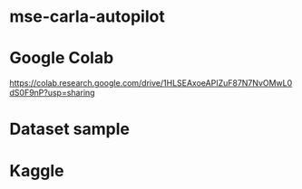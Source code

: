# mse-carla-autopilot

# Google Colab 
https://colab.research.google.com/drive/1HLSEAxoeAPIZuF87N7NvOMwL0dS0F9nP?usp=sharing 

# Dataset sample 

# Kaggle
